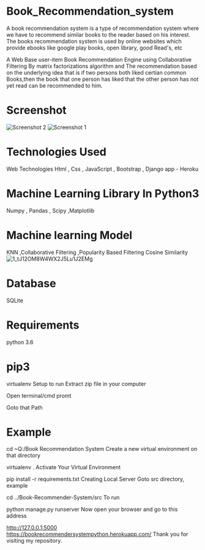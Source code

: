 # Book_Recommendation_system

A book recommendation system is a type of recommendation system where we have to recommend similar books to the reader based on his interest. The books recommendation system is used by online websites which provide ebooks like google play books, open library, good Read's, etc 

A Web Base user-item Book Recommendation Engine using Collaborative Filtering By matrix factorizations algorithm and The recommendation based on the underlying idea that is if two persons both liked certian common Books,then the book that one person has liked that the other person has not yet read can be recommended to him.

# Screenshot
![Screenshot 2](https://user-images.githubusercontent.com/92458593/172368117-78c5d6b2-1216-4898-ba9f-d8053866f39d.jpg)
![Screenshot 1](https://user-images.githubusercontent.com/92458593/172368145-a3fd1587-258a-4200-856c-e107bf27d06d.jpg)

# Technologies Used
Web Technologies
Html , Css , JavaScript , Bootstrap , Django
app - Heroku

# Machine Learning Library In Python3
Numpy , Pandas , Scipy ,Matplotlib 
# Machine learning Model
KNN ,Collaborative Filtering ,Popularity Based Filtering
Cosine Similarity
![1_tJ12OM8W4WX2J5Lu1J2EMg](https://user-images.githubusercontent.com/92458593/172369416-79afddde-d512-4d2d-911b-dc64411871d2.png)


# Database
SQLite

# Requirements
python 3.6

# pip3

virtualenv
Setup to run
Extract zip file in your computer

Open terminal/cmd promt

Goto that Path

# Example

cd ~Q:/Book Recommendation System
Create a new virtual environment on that directory

virtualenv .
Activate Your Virtual Environment


pip install -r requirements.txt
Creating Local Server
Goto src directory, example

cd ../Book-Recommender-System/src
To run

python manage.py runserver
Now open your browser and go to this address

http://127.0.0.1:5000
https://bookrecommendersystempython.herokuapp.com/
Thank you for visiting my repository.
